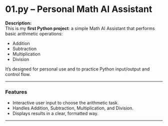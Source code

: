 # 01.py – Personal Math AI Assistant

**Description:**  
This is my **first Python project**: a simple Math AI Assistant that performs basic arithmetic operations:
- Addition
- Subtraction
- Multiplication
- Division

It’s designed for personal use and to practice Python input/output and control flow.

---

### Features
- Interactive user input to choose the arithmetic task.
- Handles Addition, Subtraction, Multiplication, and Division.
- Displays results in a clear, formatted way.

---
